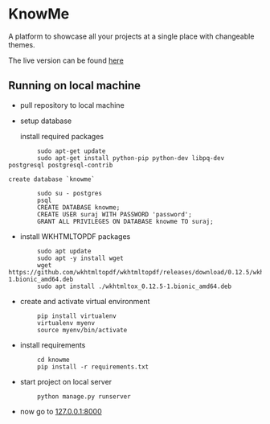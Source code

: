 # KnowMe

A platform to showcase all your projects at a single place with changeable themes.

The live version can be found [here](https://surajraikwar.herokuapp.com)

## Running on local machine

- pull repository to local machine

- setup database

  install required packages

```
        sudo apt-get update
        sudo apt-get install python-pip python-dev libpq-dev postgresql postgresql-contrib
```

    create database `knowme`

```
        sudo su - postgres
        psql
        CREATE DATABASE knowme;
        CREATE USER suraj WITH PASSWORD 'password';
        GRANT ALL PRIVILEGES ON DATABASE knowme TO suraj;
```

- install WKHTMLTOPDF packages

```
        sudo apt update
        sudo apt -y install wget
        wget https://github.com/wkhtmltopdf/wkhtmltopdf/releases/download/0.12.5/wkhtmltox_0.12.5-1.bionic_amd64.deb
        sudo apt install ./wkhtmltox_0.12.5-1.bionic_amd64.deb
```

- create and activate virtual environment

```
        pip install virtualenv
        virtualenv myenv
        source myenv/bin/activate
```

- install requirements

```
        cd knowme
        pip install -r requirements.txt
```

- start project on local server

```
        python manage.py runserver
```

- now go to [127.0.0.1:8000](127.0.0.1:8000)
